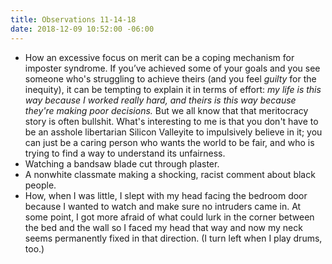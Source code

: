 ```yaml
---
title: Observations 11-14-18
date: 2018-12-09 10:52:00 -06:00
---
```


- How an excessive focus on merit can be a coping mechanism for imposter syndrome. If you’ve achieved some of your goals and you see someone who's struggling to achieve theirs (and you feel *guilty* for the inequity), it can be tempting to explain it in terms of effort: *my life is this way because I worked really hard, and theirs is this way because they're making poor decisions.* But we all know that that meritocracy story is often bullshit. What's interesting to me is that you don't have to be an asshole libertarian Silicon Valleyite to impulsively believe in it; you can just be a caring person who wants the world to be fair, and who is trying to find a way to understand its unfairness.
- Watching a bandsaw blade cut through plaster.
- A nonwhite classmate making a shocking, racist comment about black people.
- How, when I was little, I slept with my head facing the bedroom door because I wanted to watch and make sure no intruders came in. At some point, I got more afraid of what could lurk in the corner between the bed and the wall so I faced my head that way and now my neck seems permanently fixed in that direction. (I turn left when I play drums, too.)